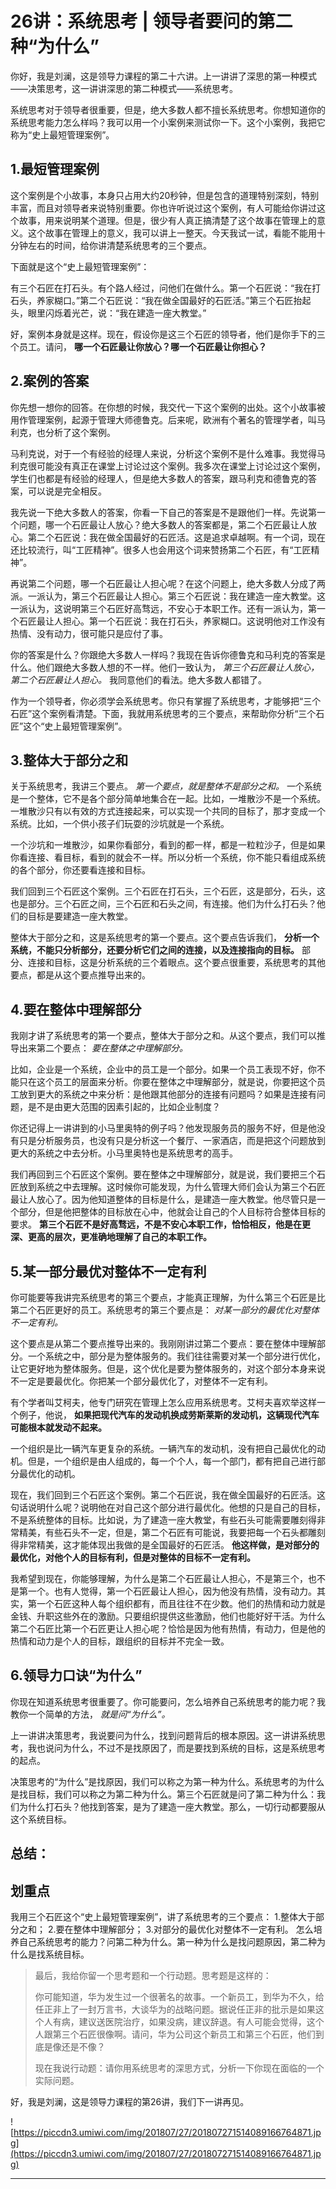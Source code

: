 # 26讲：系统思考 | 领导者要问的第二种“为什么”

你好，我是刘澜，这是领导力课程的第二十六讲。上一讲讲了深思的第一种模式——决策思考，这一讲讲深思的第二种模式——系统思考。

系统思考对于领导者很重要，但是，绝大多数人都不擅长系统思考。你想知道你的系统思考能力怎么样吗？我可以用一个小案例来测试你一下。这个小案例，我把它称为“史上最短管理案例”。

## 1.最短管理案例

这个案例是个小故事，本身只占用大约20秒钟，但是包含的道理特别深刻，特别丰富，而且对领导者来说特别重要。你也许听说过这个案例，有人可能给你讲过这个故事，用来说明某个道理。但是，很少有人真正搞清楚了这个故事在管理上的意义。这个故事在管理上的意义，我可以讲上一整天。今天我试一试，看能不能用十分钟左右的时间，给你讲清楚系统思考的三个要点。

下面就是这个“史上最短管理案例”：

有三个石匠在打石头。有个路人经过，问他们在做什么。第一个石匠说：“我在打石头，养家糊口。”第二个石匠说：“我在做全国最好的石匠活。”第三个石匠抬起头，眼里闪烁着光芒，说：“我在建造一座大教堂。”

好，案例本身就是这样。现在，假设你是这三个石匠的领导者，他们是你手下的三个员工。请问， **哪一个石匠最让你放心？哪一个石匠最让你担心？**

## 2.案例的答案

你先想一想你的回答。在你想的时候，我交代一下这个案例的出处。这个小故事被用作管理案例，起源于管理大师德鲁克。后来呢，欧洲有个著名的管理学者，叫马利克，也分析了这个案例。

马利克说，对于一个有经验的经理人来说，分析这个案例不是什么难事。我觉得马利克很可能没有真正在课堂上讨论过这个案例。我多次在课堂上讨论过这个案例，学生们也都是有经验的经理人，但是绝大多数人的答案，跟马利克和德鲁克的答案，可以说是完全相反。

我先说一下绝大多数人的答案，你看一下自己的答案是不是跟他们一样。先说第一个问题，哪一个石匠最让人放心？绝大多数人的答案都是，第二个石匠最让人放心。第二个石匠说：我在做全国最好的石匠活。这是追求卓越啊。有一个词，现在还比较流行，叫“工匠精神”。很多人也会用这个词来赞扬第二个石匠，有“工匠精神”。

再说第二个问题，哪一个石匠最让人担心呢？在这个问题上，绝大多数人分成了两派。一派认为，第三个石匠最让人担心。第三个石匠说：我在建造一座大教堂。这一派认为，这说明第三个石匠好高骛远，不安心于本职工作。还有一派认为，第一个石匠最让人担心。第一个石匠说：我在打石头，养家糊口。这说明他对工作没有热情、没有动力，很可能只是应付了事。

你的答案是什么？你跟绝大多数人一样吗？我现在告诉你德鲁克和马利克的答案是什么。他们跟绝大多数人想的不一样。他们一致认为， *第三个石匠最让人放心，第二个石匠最让人担心。* 我同意他们的看法。绝大多数人都错了。

作为一个领导者，你必须学会系统思考。你只有掌握了系统思考，才能够把“三个石匠”这个案例看清楚。下面，我就用系统思考的三个要点，来帮助你分析“三个石匠”这个“史上最短管理案例”。

## 3.整体大于部分之和

关于系统思考，我讲三个要点。 *第一个要点，就是整体不是部分之和。* 一个系统是一个整体，它不是各个部分简单地集合在一起。比如，一堆散沙不是一个系统。一堆散沙只有以有效的方式连接起来，可以实现一个共同的目标了，那才变成一个系统。比如，一个供小孩子们玩耍的沙坑就是一个系统。

一个沙坑和一堆散沙，如果你看部分，看到的都一样，都是一粒粒沙子，但是如果你看连接、看目标，看到的就会不一样。所以分析一个系统，你不能只看组成系统的各个部分，你还要看连接和目标。

我们回到三个石匠这个案例。三个石匠在打石头，三个石匠，这是部分，石头，这也是部分。三个石匠之间，三个石匠和石头之间，有连接。他们为什么打石头？他们的目标是要建造一座大教堂。

整体大于部分之和，这是系统思考的第一个要点。这个要点告诉我们， **分析一个系统，不能只分析部分，还要分析它们之间的连接，以及连接指向的目标。** 部分、连接和目标，这是分析系统的三个着眼点。这个要点很重要，系统思考的其他要点，都是从这个要点推导出来的。

## 4.要在整体中理解部分

我刚才讲了系统思考的第一个要点，整体大于部分之和。从这个要点，我们可以推导出来第二个要点： *要在整体之中理解部分。*

比如，企业是一个系统，企业中的员工是一个部分。如果一个员工表现不好，你不能只在这个员工的层面来分析。你要在整体之中理解部分，就是说，你要把这个员工放到更大的系统之中来分析：是他跟其他部分的连接有问题吗？如果是连接有问题，是不是由更大范围的因素引起的，比如企业制度？

你还记得上一讲讲到的小马里奥特的例子吗？他发现服务员的服务不好，但是他没有只是分析服务员，也没有只是分析这一个餐厅、一家酒店，而是把这个问题放到更大的系统之中去分析。小马里奥特也是系统思考的高手。

我们再回到三个石匠这个案例。要在整体之中理解部分，就是说，我们要把三个石匠放到系统之中去理解。这时候你可能发现，为什么管理大师们会认为第三个石匠最让人放心了。因为他知道整体的目标是什么，是建造一座大教堂。他尽管只是一个部分，但是他把整体的目标放在心中，他就会让自己的个人目标符合整体目标的要求。 **第三个石匠不是好高骛远，不是不安心本职工作，恰恰相反，他是在更深、更高的层次，更准确地理解了自己的本职工作。**

## 5.某一部分最优对整体不一定有利

你可能要等我讲完系统思考的第三个要点，才能真正理解，为什么第三个石匠是比第二个石匠更好的员工。系统思考的第三个要点是： *对某一部分的最优化对整体不一定有利。*

这个要点是从第二个要点推导出来的。我刚刚讲过第二个要点：要在整体中理解部分。一个系统之中，部分是为整体服务的。我们往往需要对某一个部分进行优化，让它更好地为整体服务。但是，这个优化是要为整体服务的，对这个部分本身来说不一定是要最优化。你把某一个部分最优化了，对整体不一定有利。

有个学者叫艾柯夫，他专门研究在管理上怎么应用系统思考。艾柯夫喜欢举这样一个例子，他说， **如果把现代汽车的发动机换成劳斯莱斯的发动机，这辆现代汽车可能根本就发动不起来。**

一个组织是比一辆汽车更复杂的系统。一辆汽车的发动机，没有把自己最优化的动机。但是，一个组织是由人组成的，每一个个人，每一个部门，都有把自己进行部分最优化的动机。

现在，我们回到三个石匠这个案例。第二个石匠说，我在做全国最好的石匠活。这句话说明什么呢？说明他在对自己这个部分进行最优化。他想的只是自己的目标，不是系统整体的目标。比如说，为了建造一座大教堂，有些石头可能需要雕刻得非常精美，有些石头不一定，但是，第二个石匠有可能说，我要把每一个石头都雕刻得非常精美，这才能体现出我做的是全国最好的石匠活。 **他这样做，是对部分的最优化，对他个人的目标有利，但是对整体的目标不一定有利。**

我希望到现在，你能够理解，为什么是第二个石匠最让人担心，不是第三个，也不是第一个。也有人觉得，第一个石匠最让人担心，因为他没有热情，没有动力。其实，第一个石匠这种人每个组织都有，而且往往不在少数。他们的热情和动力就是金钱、升职这些外在的激励。只要组织提供这些激励，他们也能好好干活。为什么第二个石匠比第一个石匠更让人担心呢？恰恰是因为他有热情，有动力，但是他的热情和动力是个人的目标，跟组织的目标并不完全一致。

## 6.领导力口诀“为什么”

你现在知道系统思考很重要了。你可能要问，怎么培养自己系统思考的能力呢？我教你一个简单的方法， *就是问“为什么”。*

上一讲讲决策思考，我说要问为什么，找到问题背后的根本原因。这一讲讲系统思考，我也说问为什么，不过不是找原因了，而是要找到系统的目标，这是系统思考的起点。

决策思考的“为什么”是找原因，我们可以称之为第一种为什么。系统思考的为什么是找目标，我们可以称之为第二种为什么。第三个石匠就是问了第二种为什么：我们为什么打石头？他找到答案，是为了建造一座大教堂。那么，一切行动都要服从这个系统目标。

## 总结：

## 划重点

我用三个石匠这个“史上最短管理案例”，讲了系统思考的三个要点：
1.整体大于部分之和；
2.要在整体中理解部分；
3.对部分的最优化对整体不一定有利。
怎么培养自己系统思考的能力？问第二种为什么。第一种为什么是找问题原因，第二种为什么是找系统目标。

> 最后，我给你留一个思考题和一个行动题。思考题是这样的：
> 
> 你可能知道，华为发生过一个很著名的故事。一个新员工，到华为不久，给任正非上了一封万言书，大谈华为的战略问题。据说任正非的批示是如果这个人有病，建议送医院治疗，如果没病，建议辞退。有人可能会觉得，这个人跟第三个石匠很像啊。请问，华为公司这个新员工和第三个石匠，他们到底是像还是不像？
> 
> 现在我说行动题：请你用系统思考的深思方式，分析一下你现在面临的一个实际问题。

好，我是刘澜，这是领导力课程的第26讲，我们下一讲再见。

![https://piccdn3.umiwi.com/img/201807/27/201807271514089166764871.jpg](https://piccdn3.umiwi.com/img/201807/27/201807271514089166764871.jpg)

---

